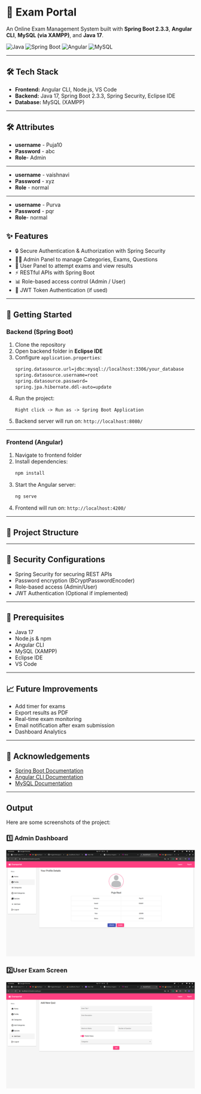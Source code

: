 # 🎯 Exam Portal

An Online Exam Management System built with **Spring Boot 2.3.3**, **Angular CLI**, **MySQL (via XAMPP)**, and **Java 17**.

![Java](https://img.shields.io/badge/Java-17-orange) ![Spring Boot](https://img.shields.io/badge/SpringBoot-2.3.3-brightgreen) ![Angular](https://img.shields.io/badge/Angular-CLI-red) ![MySQL](https://img.shields.io/badge/MySQL-Database-blue)

---

## 🛠 Tech Stack

- **Frontend:** Angular CLI, Node.js, VS Code
- **Backend:** Java 17, Spring Boot 2.3.3, Spring Security, Eclipse IDE
- **Database:** MySQL (XAMPP)

---

##  🛠 Attributes

- **username** - Puja10
- **Password** - abc
- **Role**- Admin
---
- **username** - vaishnavi
- **Password** - xyz
- **Role** - normal
---
 - **username** - Purva
- **Password** - pqr
- **Role**- normal

## ✨ Features

- 🔒 Secure Authentication & Authorization with Spring Security
- 🧑‍💻 Admin Panel to manage Categories, Exams, Questions
- 📝 User Panel to attempt exams and view results
- ⚡ RESTful APIs with Spring Boot
- 📊 Role-based access control (Admin / User)
- 🎯 JWT Token Authentication (if used)

---

## 🚀 Getting Started

### Backend (Spring Boot)

1. Clone the repository
2. Open backend folder in **Eclipse IDE**
3. Configure `application.properties`:
    ```properties
    spring.datasource.url=jdbc:mysql://localhost:3306/your_database
    spring.datasource.username=root
    spring.datasource.password=
    spring.jpa.hibernate.ddl-auto=update
    ```
4. Run the project:
    ```
    Right click -> Run as -> Spring Boot Application
    ```
5. Backend server will run on: `http://localhost:8080/`

---

### Frontend (Angular)

1. Navigate to frontend folder
2. Install dependencies:
    ```bash
    npm install
    ```
3. Start the Angular server:
    ```bash
    ng serve
    ```
4. Frontend will run on: `http://localhost:4200/`

---

## 📂 Project Structure
---

## 🔐 Security Configurations

- Spring Security for securing REST APIs
- Password encryption (BCryptPasswordEncoder)
- Role-based access (Admin/User)
- JWT Authentication (Optional if implemented)

---

## 📌 Prerequisites

- Java 17
- Node.js & npm
- Angular CLI
- MySQL (XAMPP)
- Eclipse IDE
- VS Code

---

## 📈 Future Improvements

- Add timer for exams
- Export results as PDF
- Real-time exam monitoring
- Email notification after exam submission
- Dashboard Analytics

---

## 🤝 Acknowledgements

- [Spring Boot Documentation](https://spring.io/projects/spring-boot)
- [Angular CLI Documentation](https://angular.io/cli)
- [MySQL Documentation](https://dev.mysql.com/doc/)

---
## Output

Here are some screenshots of the project:



###  1️⃣ Admin Dashboard

![Admin Dashboard Screenshot](image1.png)

### 2️⃣User Exam Screen

![User Exam Screen Screenshot](image2.png)







